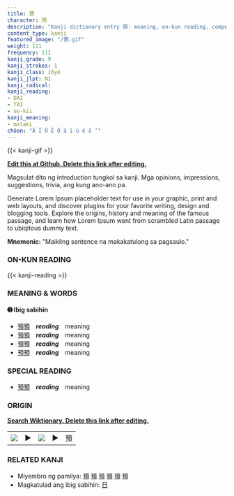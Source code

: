 ```yaml
---
title: 預
character: 預
description: "Kanji dictionary entry 預: meaning, on-kun reading, compounds, origin, related kanji"
content_type: kanji
featured_image: "/預.gif"
weight: 111
frequency: 111
kanji_grade: 9
kanji_strokes: 1
kanji_class: Jōyō
kanji_jlpt: N1
kanji_radical: 
kanji_reading: 
- DAI
- TAI
- oo-kii
kanji_meaning:
- malaki
chōon: "Ā Ī Ū Ē Ō ā ī ū ē ō ’"
---
```

[//]: # (Don't edit the line below. Kanji animated GIF code is automatically generated.)
{{< kanji-gif >}}

[//]: # (Edit below this line.)

**[Edit this at Github. Delete this link after editing.](https://github.com/tim0g/tim/tree/main/content/kanji/預/index.md)**

Magsulat dito ng introduction tungkol sa kanji. Mga opinions, impressions, suggestions, trivia, ang kung ano-ano pa.

Generate Lorem Ipsum placeholder text for use in your graphic, print and web layouts, and discover plugins for your favorite writing, design and blogging tools. Explore the origins, history and meaning of the famous passage, and learn how Lorem Ipsum went from scrambled Latin passage to ubiqitous dummy text.
 
**Mnemonic:** "Maikling sentence na makakatulong sa pagsaulo."

### ON-KUN READING

[//]: # (Don't edit the line below. ON-KUN READING code is automatically generated.)
{{< kanji-reading >}}

### MEANING & WORDS

#### ➊ **Ibig sabihin**
  - [預](../預)[預](../預)　***reading***　meaning
  - [預](../預)[預](../預)　***reading***　meaning
  - [預](../預)[預](../預)　***reading***　meaning
  - [預](../預)[預](../預)　***reading***　meaning

### SPECIAL READING
  - [預](../預)[預](../預)　***reading***　meaning

### ORIGIN

**[Search Wiktionary. Delete this link after editing.](https://wiktionary.org/wiki/預)**
<table class="kanji-table"><tr><td>
<img src="60px-預-bronze.svg.png">
</td><td>▶</td><td>
<img src="60px-預-oracle.svg.png">
</td><td>▶</td>
<td class="kanji-origin">預</td>
</tr></table>

### RELATED KANJI
- Miyembro ng pamilya: [預](../預) [預](../預) [預](../預) [預](../預) [預](../預) [預](../預)
- Magkatulad ang ibig sabihin: [日](../日)
